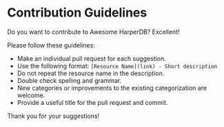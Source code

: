 # Contribution Guidelines

Do you want to contribute to Awesome HarperDB? Excellent!

Please follow these guidelines:

- Make an individual pull request for each suggestion.
- Use the following format: `[Resource Name](link) - Short description` 
- Do not repeat the resource name in the description. 
- Double check spelling and grammar. 
- New categories or improvements to the existing categorization are welcome. 
- Provide a useful title for the pull request and commit.

Thank you for your suggestions!